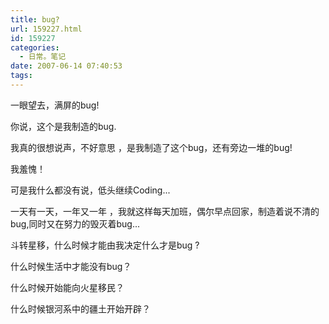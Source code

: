 ```yaml
---
title: bug?
url: 159227.html
id: 159227
categories:
  - 日常。笔记
date: 2007-06-14 07:40:53
tags:
---
```


一眼望去，满屏的bug!

你说，这个是我制造的bug.

我真的很想说声，不好意思 ，是我制造了这个bug，还有旁边一堆的bug!

我羞愧！

可是我什么都没有说，低头继续Coding...

一天有一天，一年又一年 ，我就这样每天加班，偶尔早点回家，制造着说不清的bug,同时又在努力的毁灭着bug...

斗转星移，什么时候才能由我决定什么才是bug ?

什么时候生活中才能没有bug？

什么时候开始能向火星移民？

什么时候银河系中的疆土开始开辟？